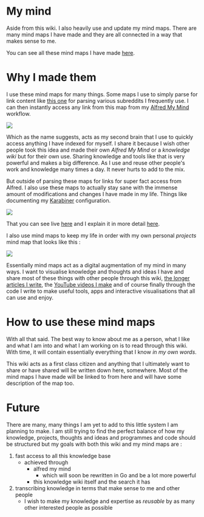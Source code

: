 # My mind

Aside from this wiki. I also heavily use and update my mind maps. There are many mind maps I have made and they are all connected in a way that makes sense to me. 

You can see all these mind maps I have made [here](https://my.mindnode.com/myLVaRLKytoTYBLshxGzzb75MN9cyGHbQBgaVVPp#463.5,-49.4,-1).

# Why I made them

I use these mind maps for many things. Some maps I use to simply parse for link content like [this one](https://my.mindnode.com/QUvepUytUWtz3YY6owqvfNn1dvXZx3qHnSs9PWUz) for parsing various subreddits I frequently use. I can then instantly access any link from this map from my [Alfred My Mind](https://github.com/nikitavoloboev/alfred-my-mind) workflow. 

![](https://i.imgur.com/INNOjDq.png)

Which as the name suggests, acts as my second brain that I use to quickly access anything I have indexed for myself. I share it because I wish other people took this idea and made their own _Alfred My Mind_ or a _knowledge wiki_ but for their own use. Sharing knowledge and tools like that is very powerful and makes a big difference. As I use and reuse other people's work and knowledge many times a day. It never hurts to add to the mix.

But outside of parsing these maps for links for super fact access from Alfred. I also use these maps to actually stay sane with the immense amount of modifications and changes I have made in my life. Things like documenting my [Karabiner](../macOS/karabiner/Karabiner.md) configuration. 

![](https://i.imgur.com/hqMA7Kd.png)

That you can see live [here](https://my.mindnode.com/c7EmmKvaxCyCEuTzcpkGB4MGeLpWdR8nsJK4rjDh#2738.2,-4854.9,-3) and I explain it in more detail [here](../macOS/karabiner/Karabiner.md).

I also use mind maps to keep my life in order with my own personal _projects_ mind map that looks like this : 

![](https://i.imgur.com/8ZXgvMS.png)

Essentially mind maps act as a digital augmentation of my mind in many ways. I want to visualise knowledge and thoughts and ideas I have and share most of these things with other people through this wiki, [the longer articles I write](https://medium.com/@NikitaVoloboev), the [YouTube videos I make](https://github.com/nikitavoloboev/my-youtube)  and of course finally through the code I write to make useful tools, apps and interactive visualisations that all can use and enjoy.

# How to use these mind maps

With all that said. The best way to know about me as a person, what I like and what I am into and what I am working on is to read through this wiki. With time, it will contain essentially everything that I know _in my own words_. 

This wiki acts as a first class citizen and anything that I ultimately want to share or have shared will be written down here, somewhere. Most of the mind maps I have made will be linked to from here and will have some description of the map too.

# Future

There are many, many things I am yet to add to this little system I am planning to make. I am still trying to find the perfect balance of how my knowledge, projects, thoughts and ideas and programmes and code should be structured but my goals with both this wiki and my mind maps are : 

1. fast access to all this knowledge base
	- achieved through 
		- alfred my mind 
			- which will soon be rewritten in Go and be a lot more powerful
		- this knowledge wiki itself and the search it has
2. transcribing knowledge in terms that make sense to me and other people
	- I wish to make my knowledge and expertise as _reusable_ by as many other interested people as possible